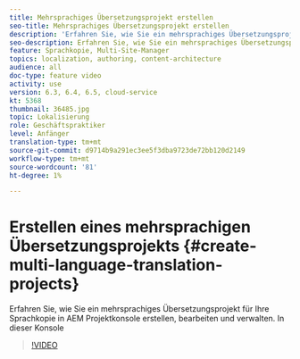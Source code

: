 ```yaml
---
title: Mehrsprachiges Übersetzungsprojekt erstellen
seo-title: Mehrsprachiges Übersetzungsprojekt erstellen
description: 'Erfahren Sie, wie Sie ein mehrsprachiges Übersetzungsprojekt für Ihre Sprachkopie in AEM Projektkonsole erstellen, bearbeiten und verwalten. In dieser Konsole '
seo-description: Erfahren Sie, wie Sie ein mehrsprachiges Übersetzungsprojekt für Ihre Sprachkopie in AEM Projektkonsole erstellen, bearbeiten und verwalten. In dieser Konsole
feature: Sprachkopie, Multi-Site-Manager
topics: localization, authoring, content-architecture
audience: all
doc-type: feature video
activity: use
version: 6.3, 6.4, 6.5, cloud-service
kt: 5368
thumbnail: 36485.jpg
topic: Lokalisierung
role: Geschäftspraktiker
level: Anfänger
translation-type: tm+mt
source-git-commit: d9714b9a291ec3ee5f3dba9723de72bb120d2149
workflow-type: tm+mt
source-wordcount: '81'
ht-degree: 1%

---
```



# Erstellen eines mehrsprachigen Übersetzungsprojekts {#create-multi-language-translation-projects}

Erfahren Sie, wie Sie ein mehrsprachiges Übersetzungsprojekt für Ihre Sprachkopie in AEM Projektkonsole erstellen, bearbeiten und verwalten. In dieser Konsole

>[!VIDEO](https://video.tv.adobe.com/v/36485?quality=12&learn=on)
